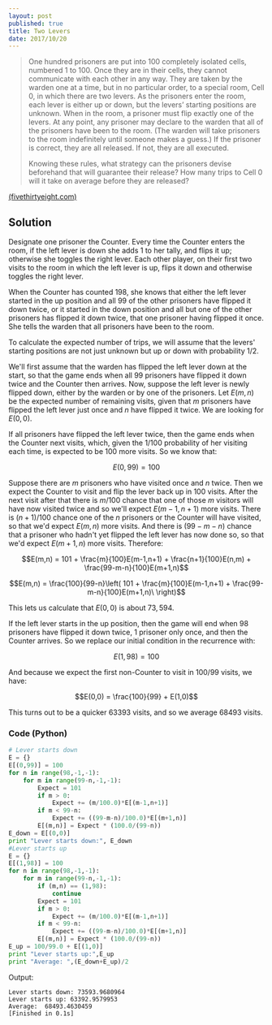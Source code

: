 ```yaml
---
layout: post
published: true
title: Two Levers
date: 2017/10/20
---
```


>One hundred prisoners are put into 100 completely isolated cells, numbered 1 to 100. Once they are in their cells, they cannot communicate with each other in any way. They are taken by the warden one at a time, but in no particular order, to a special room, Cell 0, in which there are two levers. As the prisoners enter the room, each lever is either up or down, but the levers’ starting positions are unknown. When in the room, a prisoner must flip exactly one of the levers. At any point, any prisoner may declare to the warden that all of the prisoners have been to the room. (The warden will take prisoners to the room indefinitely until someone makes a guess.) If the prisoner is correct, they are all released. If not, they are all executed.
>
>Knowing these rules, what strategy can the prisoners devise beforehand that will guarantee their release? How many trips to Cell 0 will it take on average before they are released?

<!--more-->

[(fivethirtyeight.com)](https://fivethirtyeight.com/features/can-you-please-the-oracle-can-you-escape-the-prison/)

## Solution

Designate one prisoner the Counter. Every time the Counter enters the room, if the left lever is down she adds $1$ to her tally, and flips it up; otherwise she toggles the right lever. Each other player, on their first two visits to the room in which the left lever is up, flips it down and otherwise toggles the right lever.

When the Counter has counted $198$, she knows that either the left lever started in the up position and all $99$ of the other prisoners have flipped it down twice, or it started in the down position and all but one of the other prisoners has flipped it down twice, that one prisoner having flipped it once. She tells the warden that all prisoners have been to the room.

To calculate the expected number of trips, we will assume that the levers' starting positions are not just unknown but up or down with probability $1/2$.

We'll first assume that the warden has flipped the left lever down at the start, so that the game ends when all $99$ prisoners have flipped it down twice and the Counter then arrives.  Now, suppose the left lever is newly flipped down, either by the warden or by one of the prisoners. Let $E(m,n)$ be the expected number of remaining visits, given that $m$ prisoners have flipped the left lever just once and $n$ have flipped it twice. We are looking for $E(0,0)$.  

If all prisoners have flipped the left lever twice, then the game ends when the Counter next visits, which, given the $1/100$ probability of her visiting each time, is expected to be $100$ more visits. So we know that:

$$E(0,99) = 100$$

Suppose there are $m$ prisoners who have visited once and $n$ twice. Then 
we expect the Counter to visit and flip the lever back up in $100$ visits. After the next visit after that there is $m/100$ chance that one of those $m$ visitors will have now visited twice and so we'll expect $E(m-1,n+1)$ more visits. There is $(n+1)/100$ chance one of the $n$ prisoners or the Counter will have visited, so that we'd expect $E(m,n)$ more visits. And there is $(99-m-n)$ chance that a prisoner who hadn't yet flipped the left lever has now done so, so that we'd expect $E(m+1,n)$ more visits. Therefore:

$$E(m,n) = 101 + \frac{m}{100}E(m-1,n+1) +
\frac{n+1}{100}E(n,m) + \frac{99-m-n}{100}E(m+1,n)$$

$$E(m,n) = \frac{100}{99-n}\left(
101 + \frac{m}{100}E(m-1,n+1) +
\frac{99-m-n}{100}E(m+1,n)\
\right)$$

This lets us calculate that $E(0,0)$ is about $73,594$.

If the left lever starts in the up position, then the game will end when $98$ prisoners have flipped it down twice, $1$ prisoner only once, and then the Counter arrives. So we replace our initial condition in the recurrence with:

$$E(1,98) = 100$$

And because we expect the first non-Counter to visit in $100/99$ visits, we have:

$$E(0,0) = \frac{100}{99} + E(1,0)$$

This turns out to be a quicker $63393$ visits, and so we average 68493 visits.

### Code (Python)

```python
# Lever starts down
E = {}
E[(0,99)] = 100
for n in range(98,-1,-1):
	for m in range(99-n,-1,-1):
		Expect = 101
		if m > 0:
			Expect += (m/100.0)*E[(m-1,n+1)]
		if m < 99-n:
			Expect += ((99-m-n)/100.0)*E[(m+1,n)]
		E[(m,n)] = Expect * (100.0/(99-n))
E_down = E[(0,0)]
print "Lever starts down:", E_down
#Lever starts up
E = {}
E[(1,98)] = 100
for n in range(98,-1,-1):
	for m in range(99-n,-1,-1):
		if (m,n) == (1,98):
			continue
		Expect = 101
		if m > 0:
			Expect += (m/100.0)*E[(m-1,n+1)]
		if m < 99-n:
			Expect += ((99-m-n)/100.0)*E[(m+1,n)]
		E[(m,n)] = Expect * (100.0/(99-n))
E_up = 100/99.0 + E[(1,0)]
print "Lever starts up:",E_up
print "Average: ",(E_down+E_up)/2

```
Output:
```
Lever starts down: 73593.9680964
Lever starts up: 63392.9579953
Average:  68493.4630459
[Finished in 0.1s]
```

<br>
